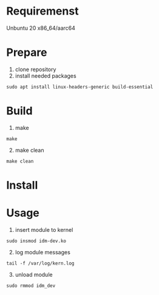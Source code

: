 # Requiremenst

Unbuntu 20 x86_64/aarc64

# Prepare

1. clone repository
2. install needed packages
```shell
sudo apt install linux-headers-generic build-essential
```

# Build

1. make
```shell
make
```
2. make clean
```shell
make clean
```

# Install

# Usage

1. insert module to kernel
```shell
sudo insmod idm-dev.ko 
```

2. log module messages
```shell
tail -f /var/log/kern.log
```

3. unload module
```shell
sudo rmmod idm_dev
```
